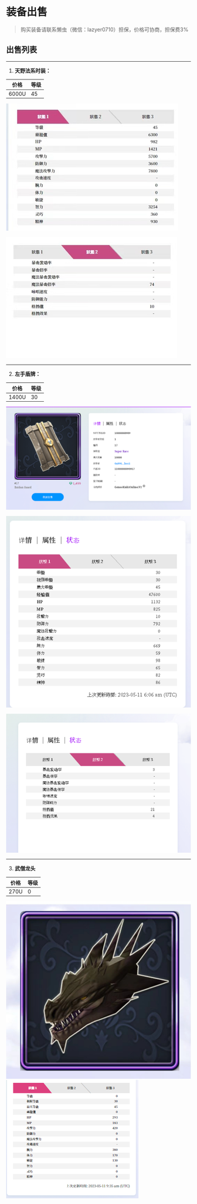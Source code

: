 # 装备出售

> 购买装备请联系懒虫（微信：lazyer0710）担保，价格可协商，担保费3%


## 出售列表

---

1. **天野法系时装：**

| 价格      | 等级 |
| ----------- | ----------- |
| 6000U      |    45   |

![天野](./img/tianye01.jpeg "ty01")

![天野](./img/tianye02.jpeg "ty02")

---

2. **左手盾牌：**

| 价格      | 等级 |
| ----------- | ----------- |
| 1400U      |    30   |


![盾牌](./img/dunpai01.png "dp01")

![盾牌](./img/dunpai02.png "dp02")

![盾牌](./img/dunpai03.png "dp03")

---

3. **武僧龙头**

| 价格      | 等级 |
| ----------- | ----------- |
| 270U      |    0   |

![龙头](./img/longtou01.jpeg "lt01")
![龙头](./img/longtou02.png "lt02")

